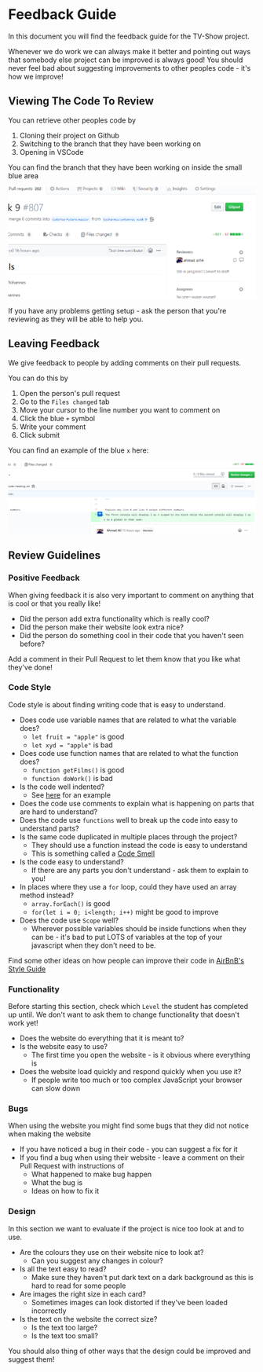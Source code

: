 # Feedback Guide

In this document you will find the feedback guide for the TV-Show project.

Whenever we do work we can always make it better and pointing out ways that somebody else project can be improved is always good! You should never feel bad about suggesting improvements to other peoples code - it's how we improve!

## Viewing The Code To Review

You can retrieve other peoples code by

1. Cloning their project on Github
2. Switching to the branch that they have been working on
3. Opening in VSCode

You can find the branch that they have been working on inside the small blue area

![Branch Name](./example-screenshots/reviewing_branch.png)

If you have any problems getting setup - ask the person that you're reviewing as they will be able to help you.

## Leaving Feedback

We give feedback to people by adding comments on their pull requests.

You can do this by

1. Open the person's pull request
2. Go to the `Files changed` tab
3. Move your cursor to the line number you want to comment on
4. Click the blue `+` symbol
5. Write your comment
6. Click submit

You can find an example of the blue `x` here:

![Add Comment](./example-screenshots/add_comment.png)

## Review Guidelines

### Positive Feedback

When giving feedback it is also very important to comment on anything that is cool or that you really like!

- Did the person add extra functionality which is really cool?
- Did the person make their website look extra nice?
- Did the person do something cool in their code that you haven't seen before?

Add a comment in their Pull Request to let them know that you like what they've done!

### Code Style

Code style is about finding writing code that is easy to understand.

- Does code use variable names that are related to what the variable does?
  - `let fruit = "apple"` is good
  - `let xyd = "apple"` is bad
- Does code use function names that are related to what the function does?
  - `function getFilms()` is good
  - `function doWork()` is bad
- Is the code well indented?
  - See [here](https://courses.cs.washington.edu/courses/cse154/18au/resources/styleguide/js/spacing-indentation-js.html) for an example
- Does the code use comments to explain what is happening on parts that are hard to understand?
- Does the code use `functions` well to break up the code into easy to understand parts?
- Is the same code duplicated in multiple places through the project?
  - They should use a function instead the code is easy to understand
  - This is something called a [Code Smell](https://sourcemaking.com/refactoring/smells)
- Is the code easy to understand?
  - If there are any parts you don't understand - ask them to explain to you!
- In places where they use a `for` loop, could they have used an array method instead?
  - `array.forEach()` is good
  - `for(let i = 0; i<length; i++)` might be good to improve
- Does the code use `Scope` well?
  - Wherever possible variables should be inside functions when they can be - it's bad to put LOTS of variables at the top of your javascript when they don't need to be.

Find some other ideas on how people can improve their code in [AirBnB's Style Guide](https://github.com/airbnb/javascript)

### Functionality

Before starting this section, check which `Level` the student has completed up until. We don't want to ask them to change functionality that doesn't work yet!

- Does the website do everything that it is meant to?
- Is the website easy to use?
  - The first time you open the website - is it obvious where everything is
- Does the website load quickly and respond quickly when you use it?
  - If people write too much or too complex JavaScript your browser can slow down

### Bugs

When using the website you might find some bugs that they did not notice when making the website

- If you have noticed a bug in their code - you can suggest a fix for it
- If you find a bug when using their website - leave a comment on their Pull Request with instructions of
  - What happened to make bug happen
  - What the bug is
  - Ideas on how to fix it

### Design

In this section we want to evaluate if the project is nice too look at and to use.

- Are the colours they use on their website nice to look at?
  - Can you suggest any changes in colour?
- Is all the text easy to read?
  - Make sure they haven't put dark text on a dark background as this is hard to read for some people
- Are images the right size in each card?
  - Sometimes images can look distorted if they've been loaded incorrectly
- Is the text on the website the correct size?
  - Is the text too large?
  - Is the text too small?

You should also thing of other ways that the design could be improved and suggest them!

